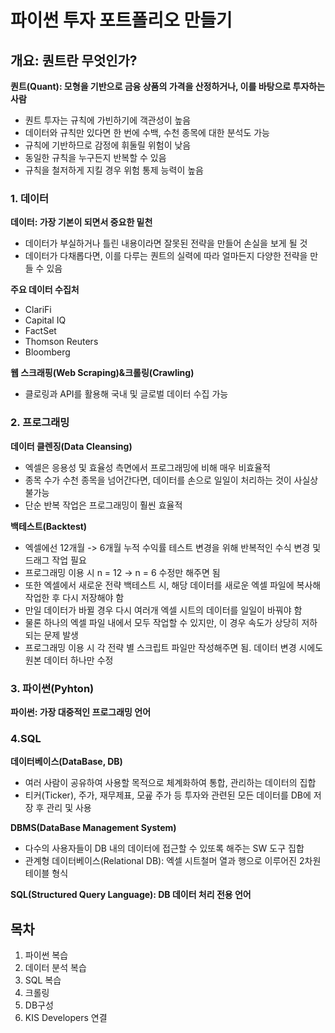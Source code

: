 # 파이썬 투자 포트폴리오 만들기

## 개요: 퀀트란 무엇인가?

**퀀트(Quant): 모형을 기반으로 금융 상품의 가격을 산정하거나, 이를 바탕으로 투자하는 사람**
- 퀀트 투자는 규칙에 가빈하기에 객관성이 높음
- 데이터와 규칙만 있다면 한 번에 수백, 수천 종목에 대한 분석도 가능
- 규칙에 기반하므로 감정에 휘둘릴 위험이 낮음
- 동일한 규칙을 누구든지 반복할 수 있음
- 규칙을 철저하게 지킬 경우 위험 통제 능력이 높음

### 1. 데이터

**데이터: 가장 기본이 되면서 중요한 밑천**
- 데이터가 부실하거나 틀린 내용이라면 잘못된 전략을 만들어 손실을 보게 될 것
- 데이터가 다채롭다면, 이를 다루는 퀀트의 실력에 따라 얼마든지 다양한 전략을 만들 수 있음

**주요 데이터 수집처**
- ClariFi
- Capital IQ
- FactSet
- Thomson Reuters
- Bloomberg

**웹 스크래핑(Web Scraping)&크롤링(Crawling)**
- 클로링과 API를 활용해 국내 및 글로벌 데이터 수집 가능

### 2. 프로그래밍

**데이터 클렌징(Data Cleansing)**
- 엑셀은 응용성 및 효율성 측면에서 프로그래밍에 비해 매우 비효율적
- 종목 수가 수천 종목을 넘어간다면, 데이터를 손으로 일일이 처리하는 것이 사실상 불가능
- 단순 반복 작업은 프로그래밍이 훨씬 효율적

**백테스트(Backtest)**
- 엑셀에선 12개월 -> 6개월 누적 수익률 테스트 변경을 위해 반복적인 수식 변경 및 드래그 작업 필요
- 프로그래밍 이용 시 n = 12 -> n = 6 수정만 해주면 됨
- 또한 엑셀에서 새로운 전략 백테스트 시, 해당 데이터를 새로운 엑셀 파일에 복사해 작업한 후 다시 저장해야 함
- 만일 데이터가 바뀔 경우 다시 여러개 엑셀 시트의 데이터를 일일이 바꿔야 함
- 물론 하나의 엑셀 파일 내에서 모두 작업할 수 있지만, 이 경우 속도가 상당히 저하되는 문제 발생
- 프로그래밍 이용 시 각 전략 별 스크립트 파일만 작성해주면 됨. 데이터 변경 시에도 원본 데이터 하나만 수정

### 3. 파이썬(Pyhton)

**파이썬: 가장 대중적인 프로그래밍 언어**

### 4.SQL

**데이터베이스(DataBase, DB)**
- 여러 사람이 공유하여 사용할 목적으로 체계화하여 통합, 관리하는 데이터의 집합
- 티커(Ticker), 주가, 재무제표, 모굪 주가 등 투자와 관련된 모든 데이터를 DB에 저장 후 관리 및 사용

**DBMS(DataBase Management System)**
- 다수의 사용자들이 DB 내의 데이터에 접근할 수 있또록 해주는 SW 도구 집합
- 관계형 데이터베이스(Relational DB): 엑셀 시트철머 열과 행으로 이루어진 2차원 테이블 형식

**SQL(Structured Query Language): DB 데이터 처리 전용 언어**

## 목차

1. 파이썬 복습
2. 데이터 분석 복습
3. SQL 복습
4. 크롤링
5. DB구성
6. KIS Developers 연결
